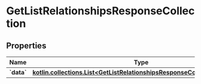 
# GetListRelationshipsResponseCollection

## Properties
| Name | Type | Description | Notes |
| ------------ | ------------- | ------------- | ------------- |
| **&#x60;data&#x60;** | [**kotlin.collections.List&lt;GetListRelationshipsResponseCollectionDataInner&gt;**](GetListRelationshipsResponseCollectionDataInner.md) |  |  |



